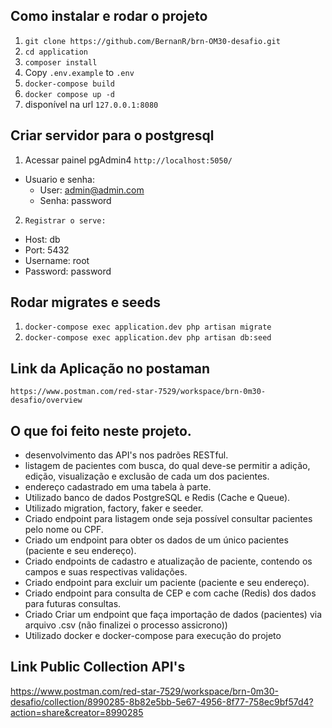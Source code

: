 ## Como instalar e rodar o projeto

1. ```git clone https://github.com/BernanR/brn-OM30-desafio.git```
2. ```cd application```
3. ```composer install```
3. Copy ```.env.example``` to ```.env```
4. ```docker-compose build```
5. ```docker compose up -d```
6. disponível na url ```127.0.0.1:8080```

## Criar servidor para o postgresql

1. Acessar painel pgAdmin4 ```http://localhost:5050/```
  - Usuario e senha:
    - User: admin@admin.com
    - Senha: password

2. ```Registrar o serve:```
  - Host: db
  - Port: 5432
  - Username: root
  - Password: password

## Rodar migrates e seeds

1. ```docker-compose exec application.dev php artisan migrate```
2. ```docker-compose exec application.dev php artisan db:seed```

## Link da Aplicação no postaman
```https://www.postman.com/red-star-7529/workspace/brn-0m30-desafio/overview```

## O que foi feito neste projeto.

 - desenvolvimento das API's nos padrões RESTful.
 - listagem de pacientes com busca, do qual deve-se permitir a adição, edição, visualização e exclusão de cada um dos pacientes.
 - endereço cadastrado em uma tabela à parte.
 - Utilizado banco de dados PostgreSQL e Redis (Cache e Queue).
 - Utilizado migration, factory, faker e seeder.
 - Criado endpoint para listagem onde seja possível consultar pacientes pelo nome ou CPF.
 - Criado um endpoint para obter os dados de um único pacientes (paciente e seu endereço).
 - Criado endpoints de cadastro e atualização de paciente, contendo os campos e suas respectivas validações.
 - Criado endpoint para excluir um paciente (paciente e seu endereço).
 - Criado endpoint para consulta de CEP e com cache (Redis) dos dados para futuras consultas.
 - Criado Criar um endpoint que faça importação de dados (pacientes) via arquivo .csv (não finalizei o processo assicrono))
 - Utilizado docker e docker-compose para execução do projeto 

## Link Public Collection API's
https://www.postman.com/red-star-7529/workspace/brn-0m30-desafio/collection/8990285-8b82e5bb-5e67-4956-8f77-758ec9bf57d4?action=share&creator=8990285
